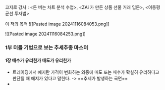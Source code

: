고지로 강사 : <돈 버는 차트 분석 수업>, <ZAi 가 만든 상품 선물 거래 입문>, <이동평균선 투자법>

이 책의 목적
![[Pasted image 20241116084053.png]]

![[Pasted image 20241116084253.png]]
### 1부 터틀 기법으로 보는 추세추종 마스터
#### 1장 매수가 유리한가 매도가 유리한가

+ 트레이딩에서 에지란 가격이 변화하는 와중에 매도 또는 매수가 확실히 유리하다고 판단될 때 에지가 있다고 말한다.  -> ==추세가 발생하는 국면==
+ 


